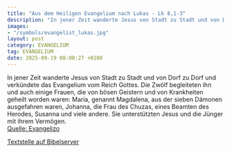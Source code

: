 ```yaml
---
title: "Aus dem Heiligen Evangelium nach Lukas - Lk 8,1-3"
description: "In jener Zeit wanderte Jesus von Stadt zu Stadt und von Dorf zu Dorf und verkündete das Evangelium vom Reich Gottes. Die Zwölf begleiteten ihn und auch einige Frauen, die von bösen Geistern und von Krankheiten geheilt worden waren: Maria, genannt Magdalena, aus der sieben Dämonen...."
images:
- "/symbols/evangelist_lukas.jpg"
layout: post
category: EVANGELIUM
tag: EVANGELIUM
date: 2025-09-19 08:00:27 +0100
---
```

In jener Zeit wanderte Jesus von Stadt zu Stadt und von Dorf zu Dorf und verkündete das Evangelium vom Reich Gottes. Die Zwölf begleiteten ihn
und auch einige Frauen, die von bösen Geistern und von Krankheiten geheilt worden waren: Maria, genannt Magdalena, aus der sieben Dämonen ausgefahren waren,
Johanna, die Frau des Chuzas, eines Beamten des Herodes, Susanna und viele andere.<!--more--> Sie unterstützten Jesus und die Jünger mit ihrem Vermögen.<br>
[Quelle: Evangelizo](https://evangeliumtagfuertag.org/DE/gospel)

[Textstelle auf Bibelserver](https://www.bibleserver.com/EU/Lukas8,1-3)
